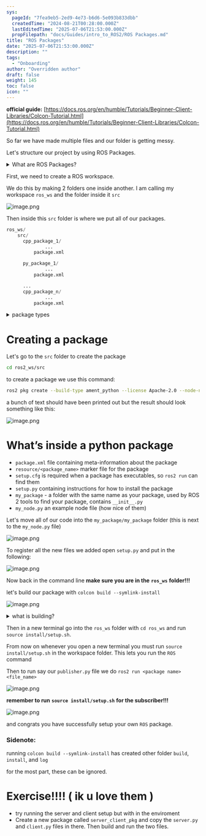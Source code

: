 ```yaml
---
sys:
  pageId: "7fea9eb5-2ed9-4e73-b6d6-5e093b833dbb"
  createdTime: "2024-08-21T00:28:00.000Z"
  lastEditedTime: "2025-07-06T21:53:00.000Z"
  propFilepath: "docs/Guides/intro_to_ROS2/ROS Packages.md"
title: "ROS Packages"
date: "2025-07-06T21:53:00.000Z"
description: ""
tags:
  - "Onboarding"
author: "Overridden author"
draft: false
weight: 145
toc: false
icon: ""
---
```


**official guide:** [https://docs.ros.org/en/humble/Tutorials/Beginner-Client-Libraries/Colcon-Tutorial.html](https://docs.ros.org/en/humble/Tutorials/Beginner-Client-Libraries/Colcon-Tutorial.html)

So far we have made multiple files and our folder is getting messy.

Let's structure our project by using ROS Packages.

<details>
      <summary>What are ROS Packages?</summary>
      ROS Packages are, as the name implies, packages of code that are highly sharable between ROS developers.
  </details>

First, we need to create a ROS workspace.

We do this by making 2 folders one inside another. I am calling my workspace `ros_ws` and the folder inside it `src`

![image.png](https://prod-files-secure.s3.us-west-2.amazonaws.com/d518164a-d88e-44d1-a4ee-3adb3bd8bce0/70706947-fd18-4537-a67b-e12946812d31/image.png?X-Amz-Algorithm=AWS4-HMAC-SHA256&X-Amz-Content-Sha256=UNSIGNED-PAYLOAD&X-Amz-Credential=ASIAZI2LB4666Z3QFX6C%2F20250813%2Fus-west-2%2Fs3%2Faws4_request&X-Amz-Date=20250813T110846Z&X-Amz-Expires=3600&X-Amz-Security-Token=IQoJb3JpZ2luX2VjEOL%2F%2F%2F%2F%2F%2F%2F%2F%2F%2FwEaCXVzLXdlc3QtMiJIMEYCIQCt%2BQDUgfL%2Br9F%2F8Pps6YvS%2BfnkZ8Hhn04FEDf0MloaSwIhALiC4sOv%2BV5Ow5G1BAYhxPIHeQx0FxB2T%2Fn%2FzRj%2F%2FtHIKv8DCCsQABoMNjM3NDIzMTgzODA1IgxP7hJXcVa08hcZLyYq3ANDAuMMqwwY7GBqSA81Y4iOFrVzNhcO1TlMHAzE1q6SvRT1uBmVNH1vn7vlZ4TurQgqA2jQNNWGeMwkrP08TEG4XA%2FmZZJJ%2BrAoR3%2F9C8%2BRTa0u1CbX5qjLiNGakamOJGpWEa1qfnU%2FU4jUFuWnoyS59kUJT0eA%2BQ4sFMTGVz6zxKqBTxARSNlytMlCScP4nS9VqH9qxJvYrefsock5viO7BdrTcWcsM9gtRmrWbKyXLBgHnvtPe4BDj6iz8NP1U2H%2BeC1GnDvlMCJ%2FP2%2BZmJTauT9T9Ws39Ipkrk41dBf4dpMSKvn4gRN30azbDxvpN3knUYDjisJW01FgshUVTJqU9uZ1x9t6wPpbqISv2h2b8OOXFNxtDWg%2B2qgZgLZ5ZUZ99Y2t683LXwR1EaaLxqI%2BsA%2BdIvLVyqN4b3PXY2bpw3dJGt3rfBFCCOzGvs1n5xkKJcr5qDxpGkTpN8NND7JGTma%2B%2Fnm2rvHtMU6vdVZbkzPLJywLPE1AZvGDQAyJ6hxoEZEiErMwNIoGM7Yo%2Fs69SCqNucx1mPBXhWUBi19BzQIH6orVh3DidBlMjHSy8XK0EeLxwzCDYLnsbOQIu74enucfNdrq9lkrMHH94DSQnAwStssEv2RYOamVITCSxvHEBjqkAeQL3SRjMtXwlPEK0GQ2DVNwxPKdrHJi3w%2FY7rd4fHqFOqXsK6qIo5%2BconcagmYo0sKcHyDCUEzDAADsPfWojlLivBREKLGD0bJ1C%2BwveVaRx63mHIgnPIId66TKSoV%2B6OBSyZE2VHUOgaHGY%2FGi7Dw8tnzlPVfnotpcKpsJEXxK2hoq3%2BJSUcQe8CNmDhyvDjDtViEqjxuJu0ExDzg6%2BSyd%2FfAF&X-Amz-Signature=314146502b02287ec5d63e594743f20981690820092a4f4aba8f331d48af7ecf&X-Amz-SignedHeaders=host&x-amz-checksum-mode=ENABLED&x-id=GetObject)

Then inside this `src` folder is where we put all of our packages.

```python
ros_ws/
    src/
      cpp_package_1/
		      ...
          package.xml

      py_package_1/
		      ...
          package.xml

      ...
      cpp_package_n/
		      ...
          package.xml

```

<details>

<summary>package types</summary>

packages can be either `C++` or python.

the intern file structure is different for each but for this guide we will stick to creating python packages

</details>

# Creating a package

Let's go to the `src` folder to create the package

```bash
cd ros2_ws/src
```

to create a package we use this command:

```bash
ros2 pkg create --build-type ament_python --license Apache-2.0 --node-name my_node my_package
```

a bunch of text should have been printed out but the result should look something like this:

![image.png](https://prod-files-secure.s3.us-west-2.amazonaws.com/d518164a-d88e-44d1-a4ee-3adb3bd8bce0/e6cf1e3f-8512-4a3e-b131-079f800bf3e8/image.png?X-Amz-Algorithm=AWS4-HMAC-SHA256&X-Amz-Content-Sha256=UNSIGNED-PAYLOAD&X-Amz-Credential=ASIAZI2LB4666Z3QFX6C%2F20250813%2Fus-west-2%2Fs3%2Faws4_request&X-Amz-Date=20250813T110846Z&X-Amz-Expires=3600&X-Amz-Security-Token=IQoJb3JpZ2luX2VjEOL%2F%2F%2F%2F%2F%2F%2F%2F%2F%2FwEaCXVzLXdlc3QtMiJIMEYCIQCt%2BQDUgfL%2Br9F%2F8Pps6YvS%2BfnkZ8Hhn04FEDf0MloaSwIhALiC4sOv%2BV5Ow5G1BAYhxPIHeQx0FxB2T%2Fn%2FzRj%2F%2FtHIKv8DCCsQABoMNjM3NDIzMTgzODA1IgxP7hJXcVa08hcZLyYq3ANDAuMMqwwY7GBqSA81Y4iOFrVzNhcO1TlMHAzE1q6SvRT1uBmVNH1vn7vlZ4TurQgqA2jQNNWGeMwkrP08TEG4XA%2FmZZJJ%2BrAoR3%2F9C8%2BRTa0u1CbX5qjLiNGakamOJGpWEa1qfnU%2FU4jUFuWnoyS59kUJT0eA%2BQ4sFMTGVz6zxKqBTxARSNlytMlCScP4nS9VqH9qxJvYrefsock5viO7BdrTcWcsM9gtRmrWbKyXLBgHnvtPe4BDj6iz8NP1U2H%2BeC1GnDvlMCJ%2FP2%2BZmJTauT9T9Ws39Ipkrk41dBf4dpMSKvn4gRN30azbDxvpN3knUYDjisJW01FgshUVTJqU9uZ1x9t6wPpbqISv2h2b8OOXFNxtDWg%2B2qgZgLZ5ZUZ99Y2t683LXwR1EaaLxqI%2BsA%2BdIvLVyqN4b3PXY2bpw3dJGt3rfBFCCOzGvs1n5xkKJcr5qDxpGkTpN8NND7JGTma%2B%2Fnm2rvHtMU6vdVZbkzPLJywLPE1AZvGDQAyJ6hxoEZEiErMwNIoGM7Yo%2Fs69SCqNucx1mPBXhWUBi19BzQIH6orVh3DidBlMjHSy8XK0EeLxwzCDYLnsbOQIu74enucfNdrq9lkrMHH94DSQnAwStssEv2RYOamVITCSxvHEBjqkAeQL3SRjMtXwlPEK0GQ2DVNwxPKdrHJi3w%2FY7rd4fHqFOqXsK6qIo5%2BconcagmYo0sKcHyDCUEzDAADsPfWojlLivBREKLGD0bJ1C%2BwveVaRx63mHIgnPIId66TKSoV%2B6OBSyZE2VHUOgaHGY%2FGi7Dw8tnzlPVfnotpcKpsJEXxK2hoq3%2BJSUcQe8CNmDhyvDjDtViEqjxuJu0ExDzg6%2BSyd%2FfAF&X-Amz-Signature=321dbe2241dbef645d4190eea235a5c1cb056c42012760ce2a1744aa51329e5f&X-Amz-SignedHeaders=host&x-amz-checksum-mode=ENABLED&x-id=GetObject)

# What’s inside a python package

- `package.xml` file containing meta-information about the package
- `resource/<package_name>` marker file for the package
- `setup.cfg` is required when a package has executables, so `ros2 run` can find them
- `setup.py` containing instructions for how to install the package
- `my_package` - a folder with the same name as your package, used by ROS 2 tools to find your package, contains `__init__.py`
- `my_node.py` an example node file (how nice of them)

Let's move all of our code into the `my_package/my_package` folder (this is next to the `my_node.py` file)

![image.png](https://prod-files-secure.s3.us-west-2.amazonaws.com/d518164a-d88e-44d1-a4ee-3adb3bd8bce0/9ce58f11-0da9-4d3e-b86d-506a9685d378/image.png?X-Amz-Algorithm=AWS4-HMAC-SHA256&X-Amz-Content-Sha256=UNSIGNED-PAYLOAD&X-Amz-Credential=ASIAZI2LB4666Z3QFX6C%2F20250813%2Fus-west-2%2Fs3%2Faws4_request&X-Amz-Date=20250813T110846Z&X-Amz-Expires=3600&X-Amz-Security-Token=IQoJb3JpZ2luX2VjEOL%2F%2F%2F%2F%2F%2F%2F%2F%2F%2FwEaCXVzLXdlc3QtMiJIMEYCIQCt%2BQDUgfL%2Br9F%2F8Pps6YvS%2BfnkZ8Hhn04FEDf0MloaSwIhALiC4sOv%2BV5Ow5G1BAYhxPIHeQx0FxB2T%2Fn%2FzRj%2F%2FtHIKv8DCCsQABoMNjM3NDIzMTgzODA1IgxP7hJXcVa08hcZLyYq3ANDAuMMqwwY7GBqSA81Y4iOFrVzNhcO1TlMHAzE1q6SvRT1uBmVNH1vn7vlZ4TurQgqA2jQNNWGeMwkrP08TEG4XA%2FmZZJJ%2BrAoR3%2F9C8%2BRTa0u1CbX5qjLiNGakamOJGpWEa1qfnU%2FU4jUFuWnoyS59kUJT0eA%2BQ4sFMTGVz6zxKqBTxARSNlytMlCScP4nS9VqH9qxJvYrefsock5viO7BdrTcWcsM9gtRmrWbKyXLBgHnvtPe4BDj6iz8NP1U2H%2BeC1GnDvlMCJ%2FP2%2BZmJTauT9T9Ws39Ipkrk41dBf4dpMSKvn4gRN30azbDxvpN3knUYDjisJW01FgshUVTJqU9uZ1x9t6wPpbqISv2h2b8OOXFNxtDWg%2B2qgZgLZ5ZUZ99Y2t683LXwR1EaaLxqI%2BsA%2BdIvLVyqN4b3PXY2bpw3dJGt3rfBFCCOzGvs1n5xkKJcr5qDxpGkTpN8NND7JGTma%2B%2Fnm2rvHtMU6vdVZbkzPLJywLPE1AZvGDQAyJ6hxoEZEiErMwNIoGM7Yo%2Fs69SCqNucx1mPBXhWUBi19BzQIH6orVh3DidBlMjHSy8XK0EeLxwzCDYLnsbOQIu74enucfNdrq9lkrMHH94DSQnAwStssEv2RYOamVITCSxvHEBjqkAeQL3SRjMtXwlPEK0GQ2DVNwxPKdrHJi3w%2FY7rd4fHqFOqXsK6qIo5%2BconcagmYo0sKcHyDCUEzDAADsPfWojlLivBREKLGD0bJ1C%2BwveVaRx63mHIgnPIId66TKSoV%2B6OBSyZE2VHUOgaHGY%2FGi7Dw8tnzlPVfnotpcKpsJEXxK2hoq3%2BJSUcQe8CNmDhyvDjDtViEqjxuJu0ExDzg6%2BSyd%2FfAF&X-Amz-Signature=1bf7c8f7743767f64872ab519450052b355d31aa00d370cc3e06332dc40cfa56&X-Amz-SignedHeaders=host&x-amz-checksum-mode=ENABLED&x-id=GetObject)

To register all the new files we added open `setup.py` and put in the following:

![image.png](https://prod-files-secure.s3.us-west-2.amazonaws.com/d518164a-d88e-44d1-a4ee-3adb3bd8bce0/1cd7c262-4cae-4496-9d75-c178537d24a2/image.png?X-Amz-Algorithm=AWS4-HMAC-SHA256&X-Amz-Content-Sha256=UNSIGNED-PAYLOAD&X-Amz-Credential=ASIAZI2LB4666Z3QFX6C%2F20250813%2Fus-west-2%2Fs3%2Faws4_request&X-Amz-Date=20250813T110846Z&X-Amz-Expires=3600&X-Amz-Security-Token=IQoJb3JpZ2luX2VjEOL%2F%2F%2F%2F%2F%2F%2F%2F%2F%2FwEaCXVzLXdlc3QtMiJIMEYCIQCt%2BQDUgfL%2Br9F%2F8Pps6YvS%2BfnkZ8Hhn04FEDf0MloaSwIhALiC4sOv%2BV5Ow5G1BAYhxPIHeQx0FxB2T%2Fn%2FzRj%2F%2FtHIKv8DCCsQABoMNjM3NDIzMTgzODA1IgxP7hJXcVa08hcZLyYq3ANDAuMMqwwY7GBqSA81Y4iOFrVzNhcO1TlMHAzE1q6SvRT1uBmVNH1vn7vlZ4TurQgqA2jQNNWGeMwkrP08TEG4XA%2FmZZJJ%2BrAoR3%2F9C8%2BRTa0u1CbX5qjLiNGakamOJGpWEa1qfnU%2FU4jUFuWnoyS59kUJT0eA%2BQ4sFMTGVz6zxKqBTxARSNlytMlCScP4nS9VqH9qxJvYrefsock5viO7BdrTcWcsM9gtRmrWbKyXLBgHnvtPe4BDj6iz8NP1U2H%2BeC1GnDvlMCJ%2FP2%2BZmJTauT9T9Ws39Ipkrk41dBf4dpMSKvn4gRN30azbDxvpN3knUYDjisJW01FgshUVTJqU9uZ1x9t6wPpbqISv2h2b8OOXFNxtDWg%2B2qgZgLZ5ZUZ99Y2t683LXwR1EaaLxqI%2BsA%2BdIvLVyqN4b3PXY2bpw3dJGt3rfBFCCOzGvs1n5xkKJcr5qDxpGkTpN8NND7JGTma%2B%2Fnm2rvHtMU6vdVZbkzPLJywLPE1AZvGDQAyJ6hxoEZEiErMwNIoGM7Yo%2Fs69SCqNucx1mPBXhWUBi19BzQIH6orVh3DidBlMjHSy8XK0EeLxwzCDYLnsbOQIu74enucfNdrq9lkrMHH94DSQnAwStssEv2RYOamVITCSxvHEBjqkAeQL3SRjMtXwlPEK0GQ2DVNwxPKdrHJi3w%2FY7rd4fHqFOqXsK6qIo5%2BconcagmYo0sKcHyDCUEzDAADsPfWojlLivBREKLGD0bJ1C%2BwveVaRx63mHIgnPIId66TKSoV%2B6OBSyZE2VHUOgaHGY%2FGi7Dw8tnzlPVfnotpcKpsJEXxK2hoq3%2BJSUcQe8CNmDhyvDjDtViEqjxuJu0ExDzg6%2BSyd%2FfAF&X-Amz-Signature=ababcdbc26fd0f14ff13364ba092cc724dd7a4bba191250eea014911057a045a&X-Amz-SignedHeaders=host&x-amz-checksum-mode=ENABLED&x-id=GetObject)

Now back in the command line **make sure you are in the** **`ros_ws`** **folder!!!**

let's build our package with `colcon build --symlink-install`

![image.png](https://prod-files-secure.s3.us-west-2.amazonaws.com/d518164a-d88e-44d1-a4ee-3adb3bd8bce0/2f2a0d27-b173-48fd-b189-5f5c0ce65619/image.png?X-Amz-Algorithm=AWS4-HMAC-SHA256&X-Amz-Content-Sha256=UNSIGNED-PAYLOAD&X-Amz-Credential=ASIAZI2LB4666Z3QFX6C%2F20250813%2Fus-west-2%2Fs3%2Faws4_request&X-Amz-Date=20250813T110846Z&X-Amz-Expires=3600&X-Amz-Security-Token=IQoJb3JpZ2luX2VjEOL%2F%2F%2F%2F%2F%2F%2F%2F%2F%2FwEaCXVzLXdlc3QtMiJIMEYCIQCt%2BQDUgfL%2Br9F%2F8Pps6YvS%2BfnkZ8Hhn04FEDf0MloaSwIhALiC4sOv%2BV5Ow5G1BAYhxPIHeQx0FxB2T%2Fn%2FzRj%2F%2FtHIKv8DCCsQABoMNjM3NDIzMTgzODA1IgxP7hJXcVa08hcZLyYq3ANDAuMMqwwY7GBqSA81Y4iOFrVzNhcO1TlMHAzE1q6SvRT1uBmVNH1vn7vlZ4TurQgqA2jQNNWGeMwkrP08TEG4XA%2FmZZJJ%2BrAoR3%2F9C8%2BRTa0u1CbX5qjLiNGakamOJGpWEa1qfnU%2FU4jUFuWnoyS59kUJT0eA%2BQ4sFMTGVz6zxKqBTxARSNlytMlCScP4nS9VqH9qxJvYrefsock5viO7BdrTcWcsM9gtRmrWbKyXLBgHnvtPe4BDj6iz8NP1U2H%2BeC1GnDvlMCJ%2FP2%2BZmJTauT9T9Ws39Ipkrk41dBf4dpMSKvn4gRN30azbDxvpN3knUYDjisJW01FgshUVTJqU9uZ1x9t6wPpbqISv2h2b8OOXFNxtDWg%2B2qgZgLZ5ZUZ99Y2t683LXwR1EaaLxqI%2BsA%2BdIvLVyqN4b3PXY2bpw3dJGt3rfBFCCOzGvs1n5xkKJcr5qDxpGkTpN8NND7JGTma%2B%2Fnm2rvHtMU6vdVZbkzPLJywLPE1AZvGDQAyJ6hxoEZEiErMwNIoGM7Yo%2Fs69SCqNucx1mPBXhWUBi19BzQIH6orVh3DidBlMjHSy8XK0EeLxwzCDYLnsbOQIu74enucfNdrq9lkrMHH94DSQnAwStssEv2RYOamVITCSxvHEBjqkAeQL3SRjMtXwlPEK0GQ2DVNwxPKdrHJi3w%2FY7rd4fHqFOqXsK6qIo5%2BconcagmYo0sKcHyDCUEzDAADsPfWojlLivBREKLGD0bJ1C%2BwveVaRx63mHIgnPIId66TKSoV%2B6OBSyZE2VHUOgaHGY%2FGi7Dw8tnzlPVfnotpcKpsJEXxK2hoq3%2BJSUcQe8CNmDhyvDjDtViEqjxuJu0ExDzg6%2BSyd%2FfAF&X-Amz-Signature=de2dc443b6127680e1273a14a51a02d0f93bbc04631a1117a85de8055bb301b1&X-Amz-SignedHeaders=host&x-amz-checksum-mode=ENABLED&x-id=GetObject)

<details>

<summary>what is building?</summary>

if you are a CS major at Rose-Hulman you will learn the answer to this in CSSE132

but TLDR; is it combines all the code files into one program that can be run easily 

</details>

Then in a new terminal go into the `ros_ws` folder with `cd ros_ws` and run `source install/setup.sh`. 

From now on whenever you open a new terminal you must run `source install/setup.sh` in the workspace folder. This lets you run the `ROS` command

Then to run say our `publisher.py` file we do `ros2 run <package name> <file_name>`

![image.png](https://prod-files-secure.s3.us-west-2.amazonaws.com/d518164a-d88e-44d1-a4ee-3adb3bd8bce0/4f4b1219-3a44-4632-aa0a-ce3471699f59/image.png?X-Amz-Algorithm=AWS4-HMAC-SHA256&X-Amz-Content-Sha256=UNSIGNED-PAYLOAD&X-Amz-Credential=ASIAZI2LB4666Z3QFX6C%2F20250813%2Fus-west-2%2Fs3%2Faws4_request&X-Amz-Date=20250813T110846Z&X-Amz-Expires=3600&X-Amz-Security-Token=IQoJb3JpZ2luX2VjEOL%2F%2F%2F%2F%2F%2F%2F%2F%2F%2FwEaCXVzLXdlc3QtMiJIMEYCIQCt%2BQDUgfL%2Br9F%2F8Pps6YvS%2BfnkZ8Hhn04FEDf0MloaSwIhALiC4sOv%2BV5Ow5G1BAYhxPIHeQx0FxB2T%2Fn%2FzRj%2F%2FtHIKv8DCCsQABoMNjM3NDIzMTgzODA1IgxP7hJXcVa08hcZLyYq3ANDAuMMqwwY7GBqSA81Y4iOFrVzNhcO1TlMHAzE1q6SvRT1uBmVNH1vn7vlZ4TurQgqA2jQNNWGeMwkrP08TEG4XA%2FmZZJJ%2BrAoR3%2F9C8%2BRTa0u1CbX5qjLiNGakamOJGpWEa1qfnU%2FU4jUFuWnoyS59kUJT0eA%2BQ4sFMTGVz6zxKqBTxARSNlytMlCScP4nS9VqH9qxJvYrefsock5viO7BdrTcWcsM9gtRmrWbKyXLBgHnvtPe4BDj6iz8NP1U2H%2BeC1GnDvlMCJ%2FP2%2BZmJTauT9T9Ws39Ipkrk41dBf4dpMSKvn4gRN30azbDxvpN3knUYDjisJW01FgshUVTJqU9uZ1x9t6wPpbqISv2h2b8OOXFNxtDWg%2B2qgZgLZ5ZUZ99Y2t683LXwR1EaaLxqI%2BsA%2BdIvLVyqN4b3PXY2bpw3dJGt3rfBFCCOzGvs1n5xkKJcr5qDxpGkTpN8NND7JGTma%2B%2Fnm2rvHtMU6vdVZbkzPLJywLPE1AZvGDQAyJ6hxoEZEiErMwNIoGM7Yo%2Fs69SCqNucx1mPBXhWUBi19BzQIH6orVh3DidBlMjHSy8XK0EeLxwzCDYLnsbOQIu74enucfNdrq9lkrMHH94DSQnAwStssEv2RYOamVITCSxvHEBjqkAeQL3SRjMtXwlPEK0GQ2DVNwxPKdrHJi3w%2FY7rd4fHqFOqXsK6qIo5%2BconcagmYo0sKcHyDCUEzDAADsPfWojlLivBREKLGD0bJ1C%2BwveVaRx63mHIgnPIId66TKSoV%2B6OBSyZE2VHUOgaHGY%2FGi7Dw8tnzlPVfnotpcKpsJEXxK2hoq3%2BJSUcQe8CNmDhyvDjDtViEqjxuJu0ExDzg6%2BSyd%2FfAF&X-Amz-Signature=8f037870fd952e91eb8ceec5cb9d5f53664bafa498f8fafd7ff287217aeb3862&X-Amz-SignedHeaders=host&x-amz-checksum-mode=ENABLED&x-id=GetObject)

**remember to run** **`source install/setup.sh`** **for the subscriber!!!**

![image.png](https://prod-files-secure.s3.us-west-2.amazonaws.com/d518164a-d88e-44d1-a4ee-3adb3bd8bce0/02121119-dad4-49ec-8356-c956108b4243/image.png?X-Amz-Algorithm=AWS4-HMAC-SHA256&X-Amz-Content-Sha256=UNSIGNED-PAYLOAD&X-Amz-Credential=ASIAZI2LB4666Z3QFX6C%2F20250813%2Fus-west-2%2Fs3%2Faws4_request&X-Amz-Date=20250813T110846Z&X-Amz-Expires=3600&X-Amz-Security-Token=IQoJb3JpZ2luX2VjEOL%2F%2F%2F%2F%2F%2F%2F%2F%2F%2FwEaCXVzLXdlc3QtMiJIMEYCIQCt%2BQDUgfL%2Br9F%2F8Pps6YvS%2BfnkZ8Hhn04FEDf0MloaSwIhALiC4sOv%2BV5Ow5G1BAYhxPIHeQx0FxB2T%2Fn%2FzRj%2F%2FtHIKv8DCCsQABoMNjM3NDIzMTgzODA1IgxP7hJXcVa08hcZLyYq3ANDAuMMqwwY7GBqSA81Y4iOFrVzNhcO1TlMHAzE1q6SvRT1uBmVNH1vn7vlZ4TurQgqA2jQNNWGeMwkrP08TEG4XA%2FmZZJJ%2BrAoR3%2F9C8%2BRTa0u1CbX5qjLiNGakamOJGpWEa1qfnU%2FU4jUFuWnoyS59kUJT0eA%2BQ4sFMTGVz6zxKqBTxARSNlytMlCScP4nS9VqH9qxJvYrefsock5viO7BdrTcWcsM9gtRmrWbKyXLBgHnvtPe4BDj6iz8NP1U2H%2BeC1GnDvlMCJ%2FP2%2BZmJTauT9T9Ws39Ipkrk41dBf4dpMSKvn4gRN30azbDxvpN3knUYDjisJW01FgshUVTJqU9uZ1x9t6wPpbqISv2h2b8OOXFNxtDWg%2B2qgZgLZ5ZUZ99Y2t683LXwR1EaaLxqI%2BsA%2BdIvLVyqN4b3PXY2bpw3dJGt3rfBFCCOzGvs1n5xkKJcr5qDxpGkTpN8NND7JGTma%2B%2Fnm2rvHtMU6vdVZbkzPLJywLPE1AZvGDQAyJ6hxoEZEiErMwNIoGM7Yo%2Fs69SCqNucx1mPBXhWUBi19BzQIH6orVh3DidBlMjHSy8XK0EeLxwzCDYLnsbOQIu74enucfNdrq9lkrMHH94DSQnAwStssEv2RYOamVITCSxvHEBjqkAeQL3SRjMtXwlPEK0GQ2DVNwxPKdrHJi3w%2FY7rd4fHqFOqXsK6qIo5%2BconcagmYo0sKcHyDCUEzDAADsPfWojlLivBREKLGD0bJ1C%2BwveVaRx63mHIgnPIId66TKSoV%2B6OBSyZE2VHUOgaHGY%2FGi7Dw8tnzlPVfnotpcKpsJEXxK2hoq3%2BJSUcQe8CNmDhyvDjDtViEqjxuJu0ExDzg6%2BSyd%2FfAF&X-Amz-Signature=6b92c92d5aac16c7acff380b680d9aba27a72c2399053a47b3da7e422c6e6e80&X-Amz-SignedHeaders=host&x-amz-checksum-mode=ENABLED&x-id=GetObject)

and congrats you have successfully setup your own `ROS` package.

### Sidenote:

running `colcon build --symlink-install` has created other folder `build`, `install`, and `log`

for the most part, these can be ignored.

# Exercise!!!! ( ik u love them )

- try running the server and client setup but with in the enviroment
- Create a new package called `server_client_pkg` and copy the `server.py` and `client.py` files in there. Then build and run the two files.
